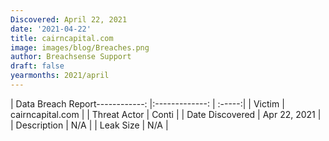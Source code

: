 ```yaml
---
Discovered: April 22, 2021
date: '2021-04-22'
title: cairncapital.com
image: images/blog/Breaches.png
author: Breachsense Support
draft: false
yearmonths: 2021/april
---
```


| Data Breach Report------------:   |:-------------:    | :-----:|
| Victim    | cairncapital.com      | 
| Threat Actor    | Conti      | 
| Date Discovered    | Apr 22, 2021      | 
| Description    | N/A      | 
| Leak Size    | N/A      | 


